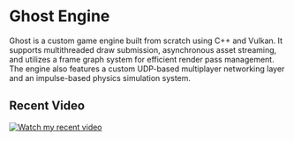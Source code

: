 # Ghost Engine

Ghost is a custom game engine built from scratch using C++ and Vulkan. It supports multithreaded draw submission, asynchronous asset streaming, and utilizes a frame graph system for efficient render pass management. The engine also features a custom UDP-based multiplayer networking layer and an impulse-based physics simulation system.

## Recent Video
[![Watch my recent video](https://github.com/user-attachments/assets/8d41dd2a-a300-42da-beaf-d41fda5eccab)](https://www.youtube.com/watch?v=YTnyMrknYvQ)
